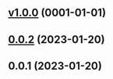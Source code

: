 
<a name="v1.0.0"></a>
## [v1.0.0](https://github.com/ObsidianPublisher/follow_template/compare/0.0.2...v1.0.0) (0001-01-01)


<a name="0.0.2"></a>
## [0.0.2](https://github.com/ObsidianPublisher/follow_template/compare/0.0.1...0.0.2) (2023-01-20)


<a name="0.0.1"></a>
## 0.0.1 (2023-01-20)

